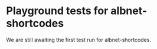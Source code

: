 # Playground tests for albnet-shortcodes
We are still awaiting the first test run for albnet-shortcodes.
